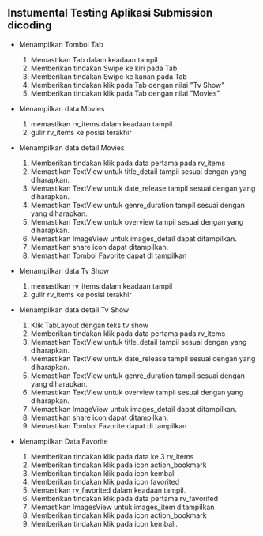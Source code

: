 ## Instumental Testing Aplikasi Submission dicoding

* Menampilkan Tombol Tab
    1. Memastikan Tab dalam keadaan tampil
    2. Memberikan tindakan Swipe ke kiri pada Tab
    3. Memberikan tindakan Swipe ke kanan pada Tab
    4. Memberikan tindakan klik pada Tab dengan nilai "Tv Show"
    5. Memberikan tindakan klik pada Tab dengan nilai "Movies"

* Menampilkan data Movies
    1. memastikan rv_items dalam keadaan tampil
    2. gulir rv_items ke posisi terakhir
    
* Menampilkan data detail Movies
    1. Memberikan tindakan klik pada data pertama pada rv_items
    2. Memastikan TextView untuk title_detail tampil sesuai dengan yang diharapkan.
    3. Memastikan TextView untuk date_release tampil sesuai dengan yang diharapkan.
    4. Memastikan TextView untuk genre_duration tampil sesuai dengan yang diharapkan.
    5. Memastikan TextView untuk overview tampil sesuai dengan yang diharapkan.
    6. Memastikan ImageView untuk images_detail dapat ditampilkan.
    7. Memastikan share icon dapat ditampilkan.
    8. Memastikan Tombol Favorite dapat di tampilkan

* Menampilkan data Tv Show
    1. memastikan rv_items dalam keadaan tampil
    2. gulir rv_items ke posisi terakhir
 
* Menampilkan data detail Tv Show
    1. Klik TabLayout dengan teks tv show
    2. Memberikan tindakan klik pada data pertama pada rv_items
    3. Memastikan TextView untuk title_detail tampil sesuai dengan yang diharapkan.
    4. Memastikan TextView untuk date_release tampil sesuai dengan yang diharapkan.
    5. Memastikan TextView untuk genre_duration tampil sesuai dengan yang diharapkan.
    6. Memastikan TextView untuk overview tampil sesuai dengan yang diharapkan.
    7. Memastikan ImageView untuk images_detail dapat ditampilkan.
    8. Memastikan share icon dapat ditampilkan.
    9. Memastikan Tombol Favorite dapat di tampilkan

* Menampilkan Data Favorite
    1. Memberikan tindakan klik pada data ke 3 rv_items
    2. Memberikan tindakan klik pada icon action_bookmark
    3. Memberikan tindakan klik pada icon kembali
    4. Memberikan tindakan klik pada icon favorited
    5. Memastikan rv_favorited dalam keadaan tampil.
    6. Memberikan tindakan klik pada data pertama rv_favorited
    7. Memastikan ImagesView untuk images_item ditampilkan
    8. Memberikan tindakan klik pada icon action_bookmark
    9. Memberikan tindakan klik pada icon kembali.